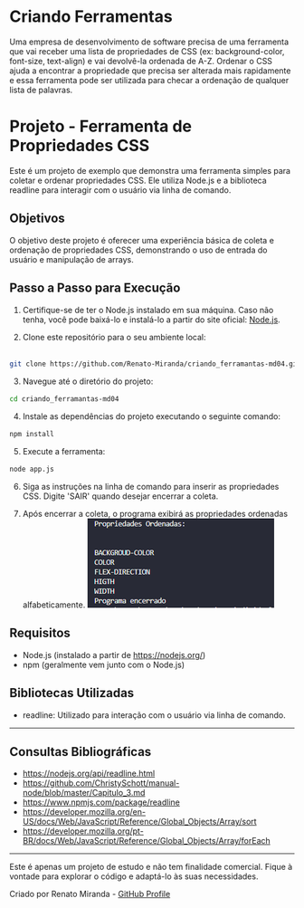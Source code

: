 # Criando Ferramentas

Uma empresa de desenvolvimento de software precisa de uma ferramenta
que vai receber uma lista de propriedades de CSS (ex: background-color,
font-size, text-align) e vai devolvê-la ordenada de A-Z.
Ordenar o CSS ajuda a encontrar a propriedade que precisa ser alterada
mais rapidamente e essa ferramenta pode ser utilizada para checar a
ordenação de qualquer lista de palavras.

# Projeto - Ferramenta de Propriedades CSS

Este é um projeto de exemplo que demonstra uma ferramenta simples para coletar e ordenar propriedades CSS. Ele utiliza Node.js e a biblioteca readline para interagir com o usuário via linha de comando.

## Objetivos

O objetivo deste projeto é oferecer uma experiência básica de coleta e ordenação de propriedades CSS, demonstrando o uso de entrada do usuário e manipulação de arrays.

## Passo a Passo para Execução

1. Certifique-se de ter o Node.js instalado em sua máquina. Caso não tenha, você pode baixá-lo e instalá-lo a partir do site oficial: [Node.js](https://nodejs.org/).

2. Clone este repositório para o seu ambiente local:

```bash

git clone https://github.com/Renato-Miranda/criando_ferramantas-md04.git
```

3. Navegue até o diretório do projeto:

```bash
cd criando_ferramantas-md04
```

4. Instale as dependências do projeto executando o seguinte comando:

```bash
npm install
```

5. Execute a ferramenta:

```bash
node app.js
```

6. Siga as instruções na linha de comando para inserir as propriedades CSS. Digite 'SAIR' quando desejar encerrar a coleta.

7. Após encerrar a coleta, o programa exibirá as propriedades ordenadas alfabeticamente.
   <img>![Alt text](image.png)<img/>

## Requisitos

- Node.js (instalado a partir de https://nodejs.org/)
- npm (geralmente vem junto com o Node.js)

## Bibliotecas Utilizadas

- readline: Utilizado para interação com o usuário via linha de comando.

---

## Consultas Bibliográficas

- https://nodejs.org/api/readline.html
- https://github.com/ChristySchott/manual-node/blob/master/Capitulo_3.md
- https://www.npmjs.com/package/readline
- https://developer.mozilla.org/en-US/docs/Web/JavaScript/Reference/Global_Objects/Array/sort
- https://developer.mozilla.org/pt-BR/docs/Web/JavaScript/Reference/Global_Objects/Array/forEach

---

Este é apenas um projeto de estudo e não tem finalidade comercial. Fique à vontade para explorar o código e adaptá-lo às suas necessidades.

Criado por Renato Miranda - [GitHub Profile](https://github.com/Renato-Miranda)
